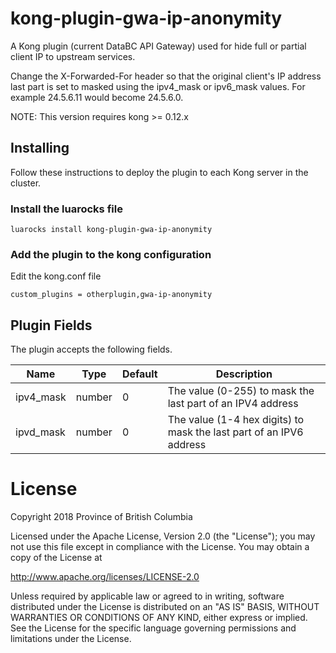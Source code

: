 # kong-plugin-gwa-ip-anonymity

A Kong plugin (current DataBC API Gateway) used for hide full or partial client IP to upstream services.

Change the X-Forwarded-For header so that the original client's IP address
last part is set to masked using the ipv4_mask or ipv6_mask values. For example 24.5.6.11
would become 24.5.6.0.  

NOTE: This version requires kong >= 0.12.x

## Installing

Follow these instructions to deploy the plugin to each Kong server in the cluster.

### Install the luarocks file

`luarocks install kong-plugin-gwa-ip-anonymity`

### Add the plugin to the kong configuration

Edit the kong.conf file 

```
custom_plugins = otherplugin,gwa-ip-anonymity
```

## Plugin Fields
The plugin accepts the following fields.

|Name     |Type  |Default |Description                                                        |
|---------|------|--------|-------------------------------------------------------------------|
|ipv4_mask|number|0       |The value (0-255) to mask the last part of an IPV4 address         |
|ipvd_mask|number|0       |The value (1-4 hex digits) to mask the last part of an IPV6 address|

# License

Copyright 2018 Province of British Columbia

Licensed under the Apache License, Version 2.0 (the "License");
you may not use this file except in compliance with the License.
You may obtain a copy of the License at

   http://www.apache.org/licenses/LICENSE-2.0

Unless required by applicable law or agreed to in writing, software
distributed under the License is distributed on an "AS IS" BASIS,
WITHOUT WARRANTIES OR CONDITIONS OF ANY KIND, either express or implied.
See the License for the specific language governing permissions and
limitations under the License.
